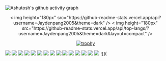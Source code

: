 ![Ashutosh's github activity graph](https://github-readme-activity-graph.vercel.app/graph?username=Jaydenpang2005&theme=high-contrast)

<div align="center">
   < img height="180px" src="https://github-readme-stats.vercel.app/api?username=Jaydenpang2005&theme=dark" /> < img height="180px" src="https://github-readme-stats.vercel.app/api/top-langs/?username=Jaydenpang2005&theme=dark&layout=compact" />
</div>
<div align="center">

[![trophy](https://github-profile-trophy.vercel.app/?username=Jaydenpang2005&theme=onedark)](https://github.com/ryo-ma/github-profile-trophy)

</div>

![](https://img.shields.io/badge/Python-3776AB?style=flat-square&logo=python&logoColor=white)
![](https://img.shields.io/badge/TypeScript-3178C6?style=flat-square&logo=typescript&logoColor=white)
![](https://img.shields.io/badge/JavaScript-F7DF1E?style=flat-square&logo=javascript&logoColor=black)
![](https://img.shields.io/badge/HTML-E34F26?style=flat-square&logo=html5&logoColor=white)
![](https://img.shields.io/badge/CSS-1572B6?style=flat-square&logo=css3&logoColor=white)
![](https://img.shields.io/badge/Swift-FA7343?style=flat-square&logo=swift&logoColor=white)
![](https://img.shields.io/badge/C-A8B9CC?style=flat-square&logo=c&logoColor=black)
![](https://img.shields.io/badge/C++-00599C?style=flat-square&logo=cplusplus&logoColor=white)
![](https://img.shields.io/badge/Jupyter-F37626?style=flat-square&logo=Jupyter&logoColor=white)
![](https://img.shields.io/badge/Vue.js-4FC08D?style=flat-square&logo=vue.js&logoColor=white)
![](https://img.shields.io/badge/Button-007A9B?style=flat-square&logo=verilog&logoColor=white)
![](https://img.shields.io/badge/PHP-777BB4?style=flat-square&logo=php&logoColor=white)
![](https://img.shields.io/badge/Adobe%20Premiere%20Pro-9999FF?style=flat-square&logo=AdobePremierePro&logoColor=white)
![](https://img.shields.io/badge/Adobe%20Photoshop-31A8FF?style=flat-square&logo=AdobePhotoshop&logoColor=white)
![](https://img.shields.io/badge/Adobe%20After%20Effects-9999FF?style=flat-square&logo=AdobeAfterEffects&logoColor=white)
![](
